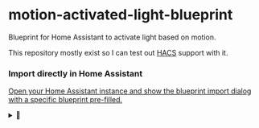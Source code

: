 # motion-activated-light-blueprint

Blueprint for Home Assistant to activate light based on motion.

This repository mostly exist so I can test out [HACS](https://hacs.xyz/) support with it.

### Import directly in Home Assistant

[Open your Home Assistant instance and show the blueprint import dialog with a specific blueprint pre-filled.](https://my.home-assistant.io/redirect/blueprint_import/?blueprint_url=https%3A%2F%2Fraw.githubusercontent.com%2Fludeeus%2Fmotion-activated-light-blueprint%2Fmain%2Fmotion-activated-light.yaml)


<details>
<summary>
🤫
</summary>

### Download with HACS

[Open your Home Assistant instance and open a repository inside the Home Assistant Community Store.](https://my.home-assistant.io/redirect/hacs_repository/?owner=ludeeus&repository=motion-activated-light-blueprint&category=blueprint)

</details>